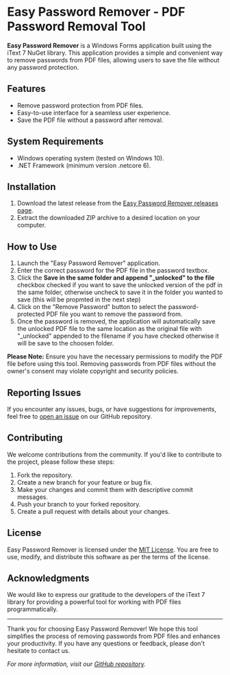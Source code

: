 # Easy Password Remover - PDF Password Removal Tool


**Easy Password Remover** is a Windows Forms application built using the iText 7 NuGet library. This application provides a simple and convenient way to remove passwords from PDF files, allowing users to save the file without any password protection.

## Features

- Remove password protection from PDF files.
- Easy-to-use interface for a seamless user experience.
- Save the PDF file without a password after removal.

## System Requirements

- Windows operating system (tested on Windows 10).
- .NET Framework (minimum version .netcore 6).

## Installation

1. Download the latest release from the [Easy Password Remover releases page](https://github.com/alameenboss/easy-password-remover/releases).
2. Extract the downloaded ZIP archive to a desired location on your computer.

## How to Use

1. Launch the "Easy Password Remover" application.
2. Enter the correct password for the PDF file in the password textbox.
3. Click the **Save in the same folder and append "_unlocked" to the file** checkbox checked if you want to save the unlocked version of the pdf in the same folder, otherwise uncheck to save it in the folder you wanted to save (this will be propmted in the next step)
3. Click on the "Remove Password" button to select the password-protected PDF file you want to remove the password from.
4. Once the password is removed, the application will automatically save the unlocked PDF file to the same location as the original file with "_unlocked" appended to the filename if you have checked otherwise it will be save to the choosen folder.

**Please Note:** Ensure you have the necessary permissions to modify the PDF file before using this tool. Removing passwords from PDF files without the owner's consent may violate copyright and security policies.

## Reporting Issues

If you encounter any issues, bugs, or have suggestions for improvements, feel free to [open an issue](https://github.com/alameenboss/easy-password-remover/issues) on our GitHub repository.

## Contributing

We welcome contributions from the community. If you'd like to contribute to the project, please follow these steps:

1. Fork the repository.
2. Create a new branch for your feature or bug fix.
3. Make your changes and commit them with descriptive commit messages.
4. Push your branch to your forked repository.
5. Create a pull request with details about your changes.

## License

Easy Password Remover is licensed under the [MIT License](LICENSE). You are free to use, modify, and distribute this software as per the terms of the license.

## Acknowledgments

We would like to express our gratitude to the developers of the iText 7 library for providing a powerful tool for working with PDF files programmatically.

---

Thank you for choosing Easy Password Remover! We hope this tool simplifies the process of removing passwords from PDF files and enhances your productivity. If you have any questions or feedback, please don't hesitate to contact us.

*For more information, visit our [GitHub repository](https://github.com/alameenboss/easy-password-remover).*